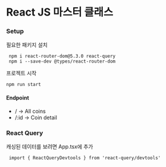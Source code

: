 # React JS 마스터 클래스

###  Setup
필요한 패키지 설치
```
 npm i react-router-dom@5.3.0 react-query
 npm i --save-dev @types/react-router-dom
```

 프로젝트 시작
 ```
 npm run start
 ```

#### Endpoint
- / -> All coins
- /:id -> Coin detail

### React Query
캐싱된 데이터를 보려면 App.tsx에 추가
```
 import { ReactQueryDevtools } from 'react-query/devtools'
```
